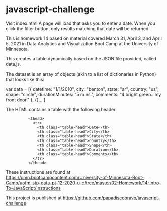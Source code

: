 # javascript-challenge

Visit index.html
A page will load that asks you to enter a date.
When you click the filter button, only results matching that date will be returned.

This is homework 14 based on material covered March 31, April 3, and April 5, 2021 in Data Analytics and Visualization Boot Camp at the University of Minnesota.

This creates a table dynamically based on the JSON file provided, called data.js.


The dataset is an array of objects (akin to a list of dictionaries in Python) that looks like this:

var data = [{
    datetime: "1/1/2010",
    city: "benton",
    state: "ar",
    country: "us",
    shape: "circle",
    durationMinutes: "5 mins.",
    comments: "4 bright green...my front door."
  },
  {}...
]


The HTML contains a table with the following header

              <thead>
                <tr>
                  <th class="table-head">Date</th>
                  <th class="table-head">City</th>
                  <th class="table-head">State</th>
                  <th class="table-head">Country</th>
                  <th class="table-head">Shape</th>
                  <th class="table-head">Duration</th>
                  <th class="table-head">Comments</th>
                </tr>
              </thead>

These instructions are found at
https://umn.bootcampcontent.com/University-of-Minnesota-Boot-Camp/uofm-stp-data-pt-12-2020-u-c/tree/master/02-Homework/14-Intro-To-JavaScript/Instructions

This project is published at
https://github.com/papadiscobravo/javascript-challenge
